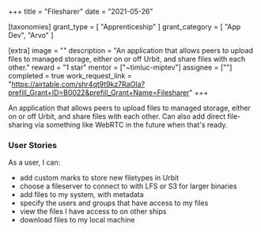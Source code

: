 +++
title = "Filesharer"
date = "2021-05-26"

[taxonomies]
grant_type = [ "Apprenticeship" ]
grant_category = [ "App Dev", "Arvo" ]

[extra]
image = ""
description = "An application that allows peers to upload files to managed storage, either on or off Urbit, and share files with each other."
reward = "1 star"
mentor = ["~timluc-miptev"]
assignee = [""]
completed = true
work_request_link = "https://airtable.com/shr4qt9t9kz7RaOIa?prefill_Grant+ID=B0022&prefill_Grant+Name=Filesharer"
+++

An application that allows peers to upload files to managed storage, either on or off Urbit, and share files with each other. Can also add direct file-sharing via something like WebRTC in the future when that's ready.

### User Stories

As a user, I can:

- add custom marks to store new filetypes in Urbit
- choose a fileserver to connect to with LFS or S3 for larger binaries
- add files to my system, with metadata
- specify the users and groups that have access to my files
- view the files I have access to on other ships
- download files to my local machine
